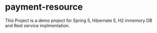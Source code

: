 # payment-resource
This Project is a demo project for Spring 5, Hibernate 5, H2 inmemory DB and Rest service implmentation.
